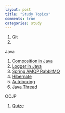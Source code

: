 ```yaml
---
layout: post
title: "Study Topics"
comments: true
categories: study
---
```


1. Git
2. 


Java
1. [Composition in Java](https://www.journaldev.com/1325/composition-in-java-example?utm_source=website&utm_medium=sidebar&utm_campaign=Core-Java-Sidebar-Widget)
2. [Logger in Java](https://www.journaldev.com/977/logger-in-java-logging-example)
3. [Spring AMQP RabbitMQ](https://www.journaldev.com/11713/spring-amqp-rabbitmq-example?utm_source=website&utm_medium=sidebar&utm_campaign=Spring-Sidebar-Widget)
4. [Hibernate](https://www.journaldev.com/3793/hibernate-tutorial?utm_source=website&utm_medium=sidebar&utm_campaign=RecommendedTutorials-Sidebar-Widget)
5. [Autoboxing](https://www.journaldev.com/1005/autoboxing-java)
6. [Java Thread](https://www.journaldev.com/1016/java-thread-example?utm_source=website&utm_medium=sidebar&utm_campaign=Core-Java-Sidebar-Widget)


OCJP
1. [Quize](https://www.javatpoint.com/scjp-quiz)
